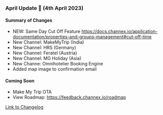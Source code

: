 ### April Update 🚀 (4th April 2023)

#### Summary of Changes
- NEW: Same Day Cut Off Feature https://docs.channex.io/application-documentation/properties-and-groups-management#cut-off-time
- New Channel: MakeMyTrip (India)
- New Channel: HRS (Germany)
- New Channel: Feratel (Austria)
- New Channel: MG Holiday (Asia)
- New Channe: Omnihotelier Booking Engine
- Added map image to confirmation email

#### Coming Soon
- Make My Trip OTA
- View Roadmap: https://feedback.channex.io/roadmap

[Link to Changelog](https://docs.channex.io/changelog)
